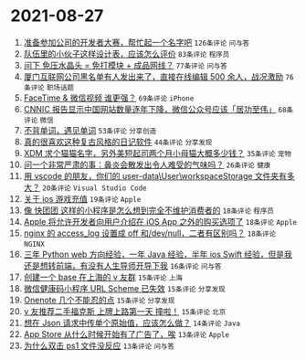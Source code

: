 # 2021-08-27

1. [准备参加公司的开发者大赛，帮忙起一个名字吧](https://www.v2ex.com/t/798281) `126条评论` `问与答`
1. [队伍里的小伙子这样设计表，应该怎么评价](https://www.v2ex.com/t/798305) `83条评论` `程序员`
1. [问下 免压水晶头 = 免打模块 + 成品网线？](https://www.v2ex.com/t/798266) `77条评论` `问与答`
1. [厦门互联网公司黑名单有人发出来了，直接在线编辑 500 余人，战况激励](https://www.v2ex.com/t/798356) `76条评论` `职场话题`
1. [FaceTime & 微信视频 谁更强？](https://www.v2ex.com/t/798310) `69条评论` `iPhone`
1. [CNNIC 报告显示中国网站数量逐年下降，微信公众号应该「居功至伟」](https://www.v2ex.com/t/798288) `68条评论` `微信`
1. [不背单词，遇见单词](https://www.v2ex.com/t/798373) `53条评论` `分享创造`
1. [真的很喜欢这种复古风格的日记软件](https://www.v2ex.com/t/798289) `44条评论` `分享发现`
1. [XDM 求个猫猫名字，另外美短起司两个月小母猫大概多少钱？](https://www.v2ex.com/t/798294) `35条评论` `宠物`
1. [问一个非常严肃的事：鼻炎会散发出令人难受的气味吗？](https://www.v2ex.com/t/798301) `26条评论` `健康`
1. [用 vscode 的朋友，你们的 user-data\User\workspaceStorage 文件夹有多大？](https://www.v2ex.com/t/798343) `20条评论` `Visual Studio Code`
1. [关于 ios 游戏充值](https://www.v2ex.com/t/798359) `19条评论` `Apple`
1. [像 快团团 这样的小程序是怎么想到完全不维护消费者的](https://www.v2ex.com/t/798340) `18条评论` `程序员`
1. [Apple 将允许开发者向用户介绍在 iOS App 之外的购买选项了](https://www.v2ex.com/t/798291) `18条评论` `Apple`
1. [nginx 的 access_log 设置成 off 和/dev/null，二者有区别吗？](https://www.v2ex.com/t/798261) `18条评论` `NGINX`
1. [三年 Python web 方向经验，一年 Java 经验，半年 ios Swift 经验，但是我还是想转前端，有没有人生导师开导下我](https://www.v2ex.com/t/798341) `16条评论` `问与答`
1. [创建一个 base 在上海的 v 友群](https://www.v2ex.com/t/798409) `15条评论` `上海`
1. [微信健康码小程序 URL Scheme 已失效](https://www.v2ex.com/t/798362) `15条评论` `分享发现`
1. [Onenote 几个不能忍的点](https://www.v2ex.com/t/798361) `15条评论` `分享发现`
1. [v 友推荐二手福克斯 上牌上路第一天 撞啦！](https://www.v2ex.com/t/798272) `15条评论` `北京`
1. [想在 Json 请求中传单个原始值，应该怎么做？](https://www.v2ex.com/t/798414) `14条评论` `Java`
1. [App Store 从什么时候开始有了广告了，唉](https://www.v2ex.com/t/798323) `13条评论` `Apple`
1. [为什么双击 ps1 文件没反应](https://www.v2ex.com/t/798260) `13条评论` `问与答`
